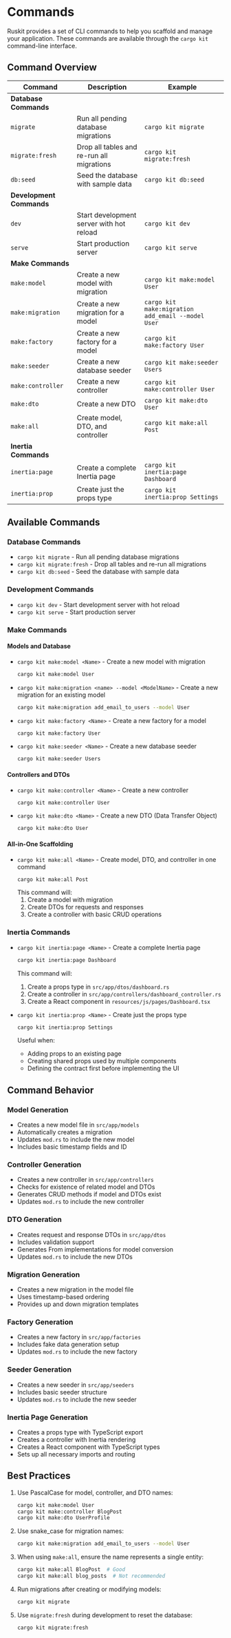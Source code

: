 # Commands

Ruskit provides a set of CLI commands to help you scaffold and manage your application. These commands are available through the `cargo kit` command-line interface.

## Command Overview

| Command | Description | Example |
|---------|-------------|---------|
| **Database Commands** |
| `migrate` | Run all pending database migrations | `cargo kit migrate` |
| `migrate:fresh` | Drop all tables and re-run all migrations | `cargo kit migrate:fresh` |
| `db:seed` | Seed the database with sample data | `cargo kit db:seed` |
| **Development Commands** |
| `dev` | Start development server with hot reload | `cargo kit dev` |
| `serve` | Start production server | `cargo kit serve` |
| **Make Commands** |
| `make:model` | Create a new model with migration | `cargo kit make:model User` |
| `make:migration` | Create a new migration for a model | `cargo kit make:migration add_email --model User` |
| `make:factory` | Create a new factory for a model | `cargo kit make:factory User` |
| `make:seeder` | Create a new database seeder | `cargo kit make:seeder Users` |
| `make:controller` | Create a new controller | `cargo kit make:controller User` |
| `make:dto` | Create a new DTO | `cargo kit make:dto User` |
| `make:all` | Create model, DTO, and controller | `cargo kit make:all Post` |
| **Inertia Commands** |
| `inertia:page` | Create a complete Inertia page | `cargo kit inertia:page Dashboard` |
| `inertia:prop` | Create just the props type | `cargo kit inertia:prop Settings` |

## Available Commands

### Database Commands

- `cargo kit migrate` - Run all pending database migrations
- `cargo kit migrate:fresh` - Drop all tables and re-run all migrations
- `cargo kit db:seed` - Seed the database with sample data

### Development Commands

- `cargo kit dev` - Start development server with hot reload
- `cargo kit serve` - Start production server

### Make Commands

#### Models and Database

- `cargo kit make:model <Name>` - Create a new model with migration
  ```bash
  cargo kit make:model User
  ```

- `cargo kit make:migration <name> --model <ModelName>` - Create a new migration for an existing model
  ```bash
  cargo kit make:migration add_email_to_users --model User
  ```

- `cargo kit make:factory <Name>` - Create a new factory for a model
  ```bash
  cargo kit make:factory User
  ```

- `cargo kit make:seeder <Name>` - Create a new database seeder
  ```bash
  cargo kit make:seeder Users
  ```

#### Controllers and DTOs

- `cargo kit make:controller <Name>` - Create a new controller
  ```bash
  cargo kit make:controller User
  ```

- `cargo kit make:dto <Name>` - Create a new DTO (Data Transfer Object)
  ```bash
  cargo kit make:dto User
  ```

#### All-in-One Scaffolding

- `cargo kit make:all <Name>` - Create model, DTO, and controller in one command
  ```bash
  cargo kit make:all Post
  ```
  This command will:
  1. Create a model with migration
  2. Create DTOs for requests and responses
  3. Create a controller with basic CRUD operations

### Inertia Commands

- `cargo kit inertia:page <Name>` - Create a complete Inertia page
  ```bash
  cargo kit inertia:page Dashboard
  ```
  This command will:
  1. Create a props type in `src/app/dtos/dashboard.rs`
  2. Create a controller in `src/app/controllers/dashboard_controller.rs`
  3. Create a React component in `resources/js/pages/Dashboard.tsx`

- `cargo kit inertia:prop <Name>` - Create just the props type
  ```bash
  cargo kit inertia:prop Settings
  ```
  Useful when:
  - Adding props to an existing page
  - Creating shared props used by multiple components
  - Defining the contract first before implementing the UI

## Command Behavior

### Model Generation
- Creates a new model file in `src/app/models`
- Automatically creates a migration
- Updates `mod.rs` to include the new model
- Includes basic timestamp fields and ID

### Controller Generation
- Creates a new controller in `src/app/controllers`
- Checks for existence of related model and DTOs
- Generates CRUD methods if model and DTOs exist
- Updates `mod.rs` to include the new controller

### DTO Generation
- Creates request and response DTOs in `src/app/dtos`
- Includes validation support
- Generates From implementations for model conversion
- Updates `mod.rs` to include the new DTOs

### Migration Generation
- Creates a new migration in the model file
- Uses timestamp-based ordering
- Provides up and down migration templates

### Factory Generation
- Creates a new factory in `src/app/factories`
- Includes fake data generation setup
- Updates `mod.rs` to include the new factory

### Seeder Generation
- Creates a new seeder in `src/app/seeders`
- Includes basic seeder structure
- Updates `mod.rs` to include the new seeder

### Inertia Page Generation
- Creates a props type with TypeScript export
- Creates a controller with Inertia rendering
- Creates a React component with TypeScript types
- Sets up all necessary imports and routing

## Best Practices

1. Use PascalCase for model, controller, and DTO names:
   ```bash
   cargo kit make:model User
   cargo kit make:controller BlogPost
   cargo kit make:dto UserProfile
   ```

2. Use snake_case for migration names:
   ```bash
   cargo kit make:migration add_email_to_users --model User
   ```

3. When using `make:all`, ensure the name represents a single entity:
   ```bash
   cargo kit make:all BlogPost  # Good
   cargo kit make:all blog_posts  # Not recommended
   ```

4. Run migrations after creating or modifying models:
   ```bash
   cargo kit migrate
   ```

5. Use `migrate:fresh` during development to reset the database:
   ```bash
   cargo kit migrate:fresh
   ``` 